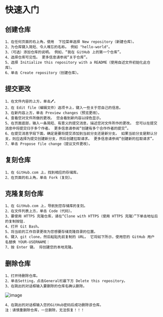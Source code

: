 # 快速入门
  ## 创建仓库
    1、在任何页面的右上角，使用  下拉菜单选择 New repository（新建仓库）。
    2、为仓库键入简短、令人难忘的名称。 例如 "hello-world"。
    3、（可选）添加仓库的说明。 例如，“我在 GitHub 上的第一个仓库”。
    4、选择仓库可见性。 更多信息请参阅“关于仓库”。
    5、选择 Initialize this repository with a README（使用自述文件初始化此仓库）。
    6、单击 Create repository（创建仓库）。
  ## 提交更改
    1、在文件内容的上方，单击🖊。
    2、在 Edit file（编辑文件）选项卡上，键入一些关于您自己的信息。
    3、在新内容上方，单击 Preview changes（预览更改）。
    4、查看您对文件所做的更改。 您会看到新内容以绿色显示。
    5、在页面底部，输入一条简短、有意义的提交消息，描述您对文件所作的更改。 您可以在提交消息中将提交归于多个作者。 更多信息请参阅“创建有多个合作作者的提交”。
    6、在提交消息字段下面，确定是要将提交添加到当前分支还是新分支。 如果当前分支是默认分支，则应选择为提交创建新分支，然后创建拉取请求。 更多信息请参阅“创建新的拉取请求”。
    7、单击 Propose file change（提议文件更改）。
  ## 复刻仓库
    1、在 GitHub.com 上，找到相应的存储库。
    2、在页面的右上角，单击 Fork（复刻）。
  ## 克隆复刻仓库
    1、在 GitHub.com 上，导航到您存储库的复刻。
    2、在文件列表上方，单击 Code（代码）。
    3、要使用 HTTPS 克隆仓库，请在“Clone with HTTPS（使用 HTTPS 克隆）”下单击地址后的复制按钮. 
    4、打开 Git Bash。
    5、将当前的工作目录更改为您想要存储克隆目录的位置。
    6、键入 git clone，然后粘贴先前复制的 URL。 它将如下所示，使用您的 GitHub 用户名替换 YOUR-USERNAME：
    7、按 Enter 键。 将创建您的本地克隆。
  ## 删除仓库
    1、打开待删除仓库。
    2、单击Setting，点击General栏最下方 Delete this repository。
    3、在跳出的对话框输入要删除的仓库名确认删除。
   ![image](https://user-images.githubusercontent.com/82021888/160286457-7ff3228a-2dc1-491e-8695-889fe779da47.png)
    
    4、在跳出的对话框输入您的GitHub密码后成功删除该仓库。
    注：请慎重删除仓库，一旦删除，无法恢复！！！

